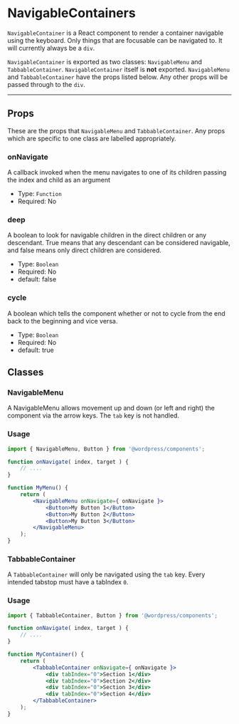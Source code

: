NavigableContainers
=============

`NavigableContainer` is a React component to render a container navigable using the keyboard. Only things that are focusable can be navigated to. It will currently always be a `div`.

`NavigableContainer` is exported as two classes: `NavigableMenu` and `TabbableContainer`. `NavigableContainer` itself is **not** exported. `NavigableMenu` and `TabbableContainer` have the props listed below. Any other props will be passed through to the `div`.

----

## Props

These are the props that `NavigableMenu` and `TabbableContainer`. Any props which are specific to one class are labelled appropriately.

### onNavigate

A callback invoked when the menu navigates to one of its children passing the index and child as an argument

- Type: `Function`
- Required: No

### deep

A boolean to look for navigable children in the direct children or any descendant. True means that any descendant can be considered navigable, and false means only direct children are considered.

- Type: `Boolean`
- Required: No
- default: false


### cycle

A boolean which tells the component whether or not to cycle from the end back to the beginning and vice versa.

- Type: `Boolean`
- Required: No
- default: true

## Classes

### NavigableMenu


A NavigableMenu allows movement up and down (or left and right) the component via the arrow keys. The `tab` key is not handled.

### Usage

```jsx
import { NavigableMenu, Button } from '@wordpress/components';

function onNavigate( index, target ) {
	// ....
}

function MyMenu() {
	return (
		<NavigableMenu onNavigate={ onNavigate }>
			<Button>My Button 1</Button>
			<Button>My Button 2</Button>
			<Button>My Button 3</Button>
		</NavigableMenu>
	);
}
```

### TabbableContainer

A `TabbableContainer` will only be navigated using the `tab` key. Every intended tabstop must have a tabIndex `0`.

### Usage

```jsx
import { TabbableContainer, Button } from '@wordpress/components';

function onNavigate( index, target ) {
	// ....
}

function MyContainer() {
	return (
		<TabbableContainer onNavigate={ onNavigate }>
			<div tabIndex="0">Section 1</div>
			<div tabIndex="0">Section 2</div>
			<div tabIndex="0">Section 3</div>
			<div tabIndex="0">Section 4</div>
		</TabbableContainer>
	);
}
```
